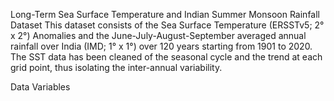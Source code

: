 Long-Term Sea Surface Temperature and Indian Summer Monsoon Rainfall Dataset
This dataset consists of the Sea Surface Temperature (ERSSTv5; 2° x 2°) Anomalies and the June-July-August-September averaged annual rainfall over India (IMD; 1° x 1°) over 120 years starting from 1901 to 2020.
The SST data has been cleaned of the seasonal cycle and the trend at each grid point, thus isolating the inter-annual variability.

Data Variables
